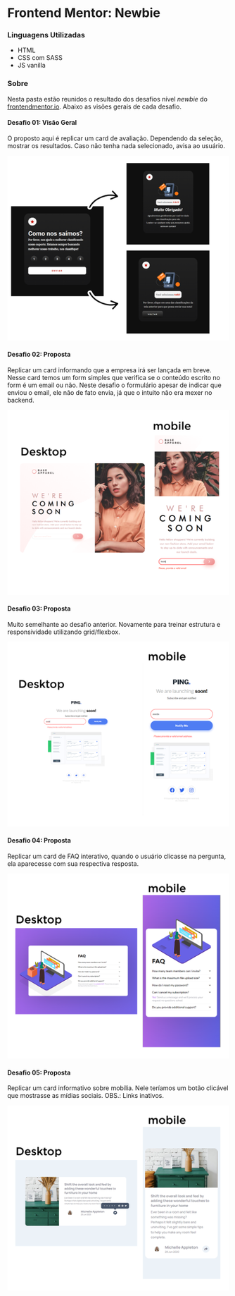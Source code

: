 # Frontend Mentor: Newbie

###  Linguagens Utilizadas

- HTML
- CSS com SASS
- JS vanilla

### Sobre

Nesta pasta estão reunidos o resultado dos desafios nível <em>newbie</em> do [frontendmentor.io](https://www.frontendmentor.io/challenges). Abaixo as visões gerais de cada desafio.

#### Desafio 01: Visão Geral 
O proposto aqui é replicar um card de avaliação. Dependendo da seleção, mostrar os resultados. Caso não tenha nada selecionado, avisa ao usuário.


![](../readmesimages/newbie1.png)

#### Desafio 02: Proposta
Replicar um card informando que a empresa irá ser lançada em breve. Nesse card temos um form simples que verifica se o conteúdo escrito no form é um email ou não. Neste desafio o formulário apesar de indicar que enviou o email, ele não de fato envia, já que o intuito não era mexer no backend.

![](../readmesimages/newbie2.png)

#### Desafio 03: Proposta
Muito semelhante ao desafio anterior. Novamente para treinar estrutura e responsividade utilizando grid/flexbox.

![](../readmesimages/newbie3.png)

#### Desafio 04: Proposta

Replicar um card de FAQ interativo, quando o usuário clicasse na pergunta, ela aparecesse com sua respectiva resposta.

![](../readmesimages/newbie4.png)

#### Desafio 05: Proposta
Replicar um card informativo sobre mobília. Nele teríamos um botão clicável que mostrasse as mídias sociais. OBS.: Links inativos.

![](../readmesimages/newbie5.png)
